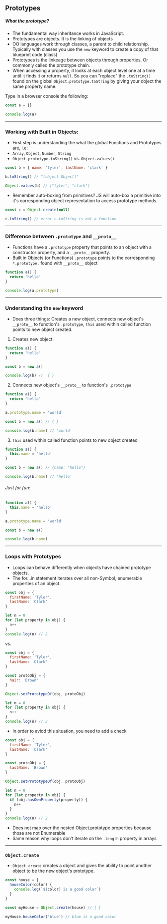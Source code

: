 ## Prototypes

##### What the prototype?

- The fundamental way inheritance works in JavaScript.
- Prototypes are objects. It is the linking of objects
- OO languages work through classes, a parent to child relationship. Typically with classes you use the `new` keyword to create a copy of that blueprint code (class)
- Prototypes is the linkeage between objects through properties. Or commonly called the prototype chain.
- When accessing a property, it looks at each object level one at a time until it finds it or returns `null`. So you can "replace" the `.toString()` found on the global `Object.prototype.toString` by giving your object the same property name.

Type in a browser console the following:

```js
const a = {}

console.log(a)
```

---

### Working with Built in Objects:

- First step is understanding the what the global Functions and Prototypes are, i.e:
- `Array`, `Object`, `Number`, `String`
- `Object.prototype.toString()` vs. `Object.values()`

```js
const b = { name: 'tyler', lastName: 'clark' }

b.toString() // "[object Object]"

Object.values(b) // ["tyler", "clark"]
```

- Remember auto-boxing from primitives? JS will auto-box a primitive into it's corresponding object representation to access prototype methods.

```js
const c = Object.create(null)

c.toString() // error c.toString is not a function
```

---

### Difference between `.prototype` and `__proto__`

- Functions have a `.prototype` property that points to an object with a constructor property, and a `__proto__` property.
- Built in Objects (or Functions) `.prototype` points to the corresponding `*.prototype.` found with `__proto__` object

```js
function a() {
  return 'hello'
}

console.log(a.prototype)
```

---

### Understanding the `new` keyword

- Does three things: Creates a new object, connects new object's `__proto__` to function's `.prototype`, `this` used within called function points to new object created.

1. Creates new object:

```js
function a() {
  return 'hello'
}

const b = new a()

console.log(b) //  { }
```

2. Connects new object's `__proto__` to function's `.prototype`

```js
function a() {
  return 'hello'
}

a.prototype.name = 'world'

const b = new a() // { }

console.log(b.name) // 'world'
```

3. `this` used within called function points to new object created

```js
function a() {
  this.name = 'hello'
}

const b = new a() // {name: "hello"}

console.log(b.name) // 'hello'
```

###### Just for fun:

```js
function a() {
  this.name = 'hello'
}

a.prototype.name = 'world'

const b = new a()

console.log(b.name)
```

---

### Loops with Prototypes

- Loops can behave differently when objects have chained prototype objects.
- The for...in statement iterates over all non-Symbol, enumerable properties of an object.

```js
const obj = {
  firstName: 'Tyler',
  lastName: 'Clark'
}

let n = 0
for (let property in obj) {
  n++
}
console.log(n) // 2
```

vs.

```js
const obj = {
  firstName: 'Tyler',
  lastName: 'Clark'
}

const protoObj = {
  hair: 'Brown'
}

Object.setPrototypeOf(obj, protoObj)

let n = 0
for (let property in obj) {
  n++
}
console.log(n) // 3
```

- In order to aviod this situation, you need to add a check

```js
const obj = {
  firstName: 'Tyler',
  lastName: 'Clark'
}

const protoObj = {
  lastName: 'Brown'
}

Object.setPrototypeOf(obj, protoObj)

let n = 0
for (let property in obj) {
  if (obj.hasOwnProperty(property)) {
    n++
  }
}
console.log(n) // 2
```

- Does not map over the nested Object.prototype properties because those are not Enumerable
- Same reason why loops don't iterate on the `.length` property in arrays

---

### `Object.create`

- `Object.create` creates a object and gives the ability to point another object to be the new object's prototype.

```js
const house = {
  houseColor(color) {
    console.log(`${color} is a good color`)
  }
}

const myHouse = Object.create(house) // { }

myHouse.houseColor('blue') // blue is a good color
```
